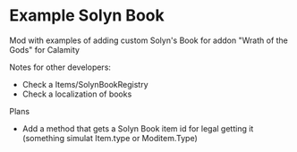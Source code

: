 # Example Solyn Book

Mod with examples of adding custom Solyn's Book for addon "Wrath of the Gods" for Calamity

Notes for other developers:
* Check a Items/SolynBookRegistry
* Check a localization of books

Plans
* Add a method that gets a Solyn Book item id for legal getting it (something simulat Item.type or Moditem.Type)
